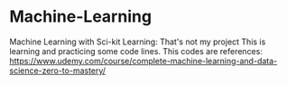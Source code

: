 # Machine-Learning
Machine Learning with Sci-kit Learning:
That's not my project This is learning and practicing some code lines.
This codes are references: https://www.udemy.com/course/complete-machine-learning-and-data-science-zero-to-mastery/
